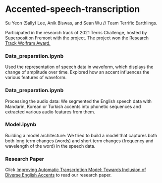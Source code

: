 # Accented-speech-transcription

Su Yeon (Sally) Lee, Anik Biswas, and Sean Wu // Team Terrific Earthlings.

Participated in the research track of 2021 Terris Challenge, hosted by Superposition Fremont with the project. The project won the [Research Track Wolfram Award.](https://drive.google.com/file/d/1HFEIJqwKNkX8MzAP17WceYxLJjWbZ-Ik/view?usp=sharing)

### Data_preparation.ipynb

Used the representation of speech data in waveform, which displays the change of amplitude over time. Explored how an accent influences the various features of waveform.


### Data_preparation.ipynb

Processing the audio data: We segmented the English speech data with Mandarin, Korean or Turkish accents into phonetic sequences and extracted various audio features from them.

### Model.ipynb

Building a model architecture: We tried to build a model that captures both both long term changes (words) and short term changes (frequency and wavelength of the word) in the speech data.


### Research Paper

Click [Improving Automatic Transcription Model: Towards Inclusion of Diverse English Accents](https://docs.google.com/document/d/1fddaLW3ZOoThqh31T2wJBa33ztCrVyaQnbS1C7vZEPY/edit?usp=sharing) to read our research paper.


